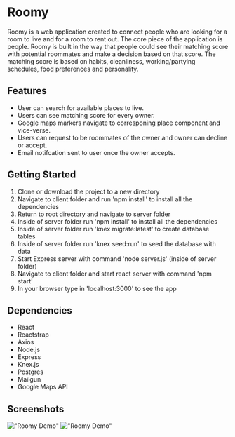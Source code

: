 # Roomy

Roomy is a web application created to connect people who are looking for a room to live and for a room to rent out. The core piece of the application is people. Roomy is built in the way that people could see their matching score with potential roommates and make a decision based on that score. The matching score is based on habits, cleanliness, working/partying schedules, food preferences and personality. 


## Features

- User can search for available places to live.
- Users can see matching score for every owner.
- Google maps markers navigate to corresponing place component and vice-verse.
- Users can request to be roommates of the owner and owner can decline or accept.
- Email notifcation sent to user once the owner accepts.

## Getting Started

1. Clone or download the project to a new directory
2. Navigate to client folder and run 'npm install' to install all the dependencies
3. Return to root directory and navigate to server folder
4. Inside of server folder run 'npm install' to install all the dependencies
5. Inside of server folder run 'knex migrate:latest' to create database tables
6. Inside of server folder run 'knex seed:run' to seed the database with data
7. Start Express server with command 'node server.js' (inside of server folder)
8. Navigate to client folder and start react server with command 'npm start'
9. In your browser type in 'localhost:3000' to see the app

## Dependencies

- React
- Reactstrap
- Axios
- Node.js
- Express
- Knex.js
- Postgres
- Mailgun
- Google Maps API

## Screenshots

!["Roomy Demo"](https://github.com/StanleyTYLau/roomy/blob/master/docs/Roomy1.gif)
!["Roomy Demo"](https://github.com/StanleyTYLau/roomy/blob/master/docs/Roomy2.gif)
